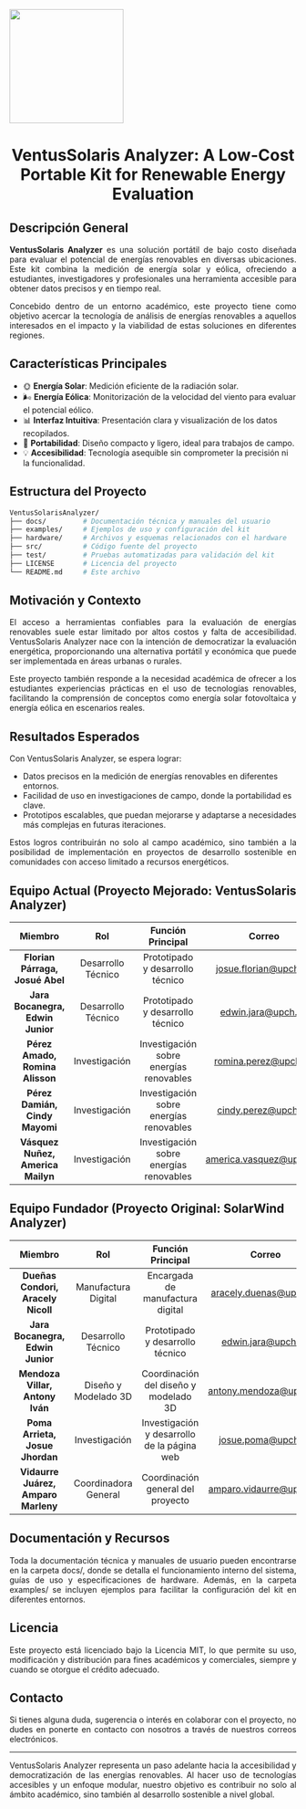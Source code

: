 <p align="left">
  <img src="https://github.com/user-attachments/assets/2cae9b13-d1de-4a5a-a827-643818c98091" width="200">
  <h1 align="center">VentusSolaris Analyzer: A Low-Cost Portable Kit for Renewable Energy Evaluation</h1>
</p>

## **Descripción General**

<p align="justify"><strong>VentusSolaris Analyzer</strong> es una solución portátil de bajo costo diseñada para evaluar el potencial de energías renovables en diversas ubicaciones. Este kit combina la medición de energía solar y eólica, ofreciendo a estudiantes, investigadores y profesionales una herramienta accesible para obtener datos precisos y en tiempo real.</p>

<p align="justify">Concebido dentro de un entorno académico, este proyecto tiene como objetivo acercar la tecnología de análisis de energías renovables a aquellos interesados en el impacto y la viabilidad de estas soluciones en diferentes regiones.</p>

## **Características Principales**

- 🌞 **Energía Solar**: Medición eficiente de la radiación solar.
- 🌬️ **Energía Eólica**: Monitorización de la velocidad del viento para evaluar el potencial eólico.
- 📊 **Interfaz Intuitiva**: Presentación clara y visualización de los datos recopilados.
- 💼 **Portabilidad**: Diseño compacto y ligero, ideal para trabajos de campo.
- 💡 **Accesibilidad**: Tecnología asequible sin comprometer la precisión ni la funcionalidad.

## **Estructura del Proyecto**

```bash
VentusSolarisAnalyzer/
├── docs/         # Documentación técnica y manuales del usuario
├── examples/     # Ejemplos de uso y configuración del kit
├── hardware/     # Archivos y esquemas relacionados con el hardware
├── src/          # Código fuente del proyecto
├── test/         # Pruebas automatizadas para validación del kit
├── LICENSE       # Licencia del proyecto
└── README.md     # Este archivo
```

## Motivación y Contexto
<p align="justify">El acceso a herramientas confiables para la evaluación de energías renovables suele estar limitado por altos costos y falta de accesibilidad. VentusSolaris Analyzer nace con la intención de democratizar la evaluación energética, proporcionando una alternativa portátil y económica que puede ser implementada en áreas urbanas o rurales.</p>

<p align="justify">Este proyecto también responde a la necesidad académica de ofrecer a los estudiantes experiencias prácticas en el uso de tecnologías renovables, facilitando la comprensión de conceptos como energía solar fotovoltaica y energía eólica en escenarios reales.</p>

## Resultados Esperados
Con VentusSolaris Analyzer, se espera lograr:

- Datos precisos en la medición de energías renovables en diferentes entornos.
- Facilidad de uso en investigaciones de campo, donde la portabilidad es clave.
- Prototipos escalables, que puedan mejorarse y adaptarse a necesidades más complejas en futuras iteraciones.

<p align="justify">Estos logros contribuirán no solo al campo académico, sino también a la posibilidad de implementación en proyectos de desarrollo sostenible en comunidades con acceso limitado a recursos energéticos.</p>

## Equipo Actual (Proyecto Mejorado: VentusSolaris Analyzer)

| Miembro | Rol | Función Principal | Correo |
| :------------: | :------------: | :------------: | :------------: |
| **Florian Párraga, Josué Abel** | Desarrollo Técnico | Prototipado y desarrollo técnico | josue.florian@upch.pe |
| **Jara Bocanegra, Edwin Junior** | Desarrollo Técnico | Prototipado y desarrollo técnico | edwin.jara@upch.pe |
| **Pérez Amado, Romina Alisson** | Investigación | Investigación sobre energías renovables | romina.perez@upch.pe |
| **Pérez Damián, Cindy Mayomi** | Investigación | Investigación sobre energías renovables | cindy.perez@upch.pe |
| **Vásquez Nuñez, America Mailyn** | Investigación | Investigación sobre energías renovables | america.vasquez@upch.pe |

## Equipo Fundador (Proyecto Original: SolarWind Analyzer)

| Miembro | Rol | Función Principal | Correo |
| :------------: | :------------: | :------------: | :------------: |
| **Dueñas Condori, Aracely Nicoll** | Manufactura Digital | Encargada de manufactura digital | aracely.duenas@upch.pe |
| **Jara Bocanegra, Edwin Junior** | Desarrollo Técnico | Prototipado y desarrollo técnico | edwin.jara@upch.pe |
| **Mendoza Villar, Antony Iván** | Diseño y Modelado 3D | Coordinación del diseño y modelado 3D | antony.mendoza@upch.pe |
| **Poma Arrieta, Josue Jhordan** | Investigación | Investigación y desarrollo de la página web | josue.poma@upch.pe |
| **Vidaurre Juárez, Amparo Marleny** | Coordinadora General | Coordinación general del proyecto | amparo.vidaurre@upch.pe |

## Documentación y Recursos
<p align="justify">Toda la documentación técnica y manuales de usuario pueden encontrarse en la carpeta docs/, donde se detalla el funcionamiento interno del sistema, guías de uso y especificaciones de hardware. Además, en la carpeta examples/ se incluyen ejemplos para facilitar la configuración del kit en diferentes entornos.</p>

## Licencia
<p align="justify">Este proyecto está licenciado bajo la Licencia MIT, lo que permite su uso, modificación y distribución para fines académicos y comerciales, siempre y cuando se otorgue el crédito adecuado.</p>

## Contacto
<p align="justify">Si tienes alguna duda, sugerencia o interés en colaborar con el proyecto, no dudes en ponerte en contacto con nosotros a través de nuestros correos electrónicos.</p>

---

<p align="justify">VentusSolaris Analyzer representa un paso adelante hacia la accesibilidad y democratización de las energías renovables. Al hacer uso de tecnologías accesibles y un enfoque modular, nuestro objetivo es contribuir no solo al ámbito académico, sino también al desarrollo sostenible a nivel global.</p>
